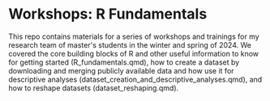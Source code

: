 # Workshops: R Fundamentals

This repo contains materials for a series of workshops and trainings for my research team of master's students in the winter and spring of 2024. We covered the core building blocks of R and other useful information to know for getting started (R_fundamentals.qmd), how to create a dataset by downloading and merging publicly available data and how use it for descriptive analyses (dataset_creation_and_descriptive_analyses.qmd), and how to reshape datasets (dataset_reshaping.qmd).